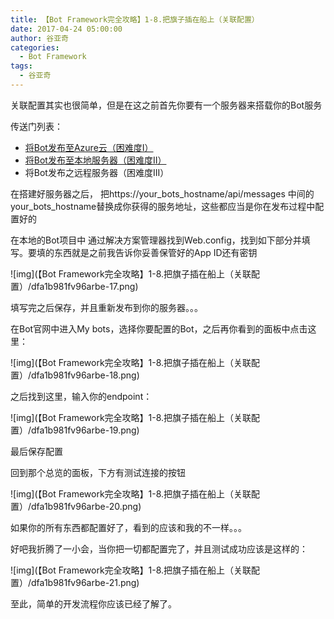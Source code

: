 ```yaml
---
title: 【Bot Framework完全攻略】1-8.把旗子插在船上（关联配置）
date: 2017-04-24 05:00:00
author: 谷亚奇
categories:
  - Bot Framework
tags:
  - 谷亚奇
---
```


关联配置其实也很简单，但是在这之前首先你要有一个服务器来搭载你的Bot服务

<!-- More -->

传送门列表：

- [将Bot发布至Azure云（困难度I）](http://119.23.17.142/【bot-framework完全攻略】666-1-将bot发布至azure云（困难度i）/)
- [将Bot发布至本地服务器（困难度II）](http://119.23.17.142/【bot-framework完全攻略】666-2-将bot发布至本地（困难度ii）/)
- 将Bot发布之远程服务器（困难度III）

在搭建好服务器之后， 把https://your_bots_hostname/api/messages 中间的your_bots_hostname替换成你获得的服务地址，这些都应当是你在发布过程中配置好的

在本地的Bot项目中 通过解决方案管理器找到Web.config，找到如下部分并填写。要填的东西就是之前我告诉你妥善保管好的App ID还有密钥

![img](【Bot Framework完全攻略】1-8.把旗子插在船上（关联配置）/dfa1b981fv96arbe-17.png)

填写完之后保存，并且重新发布到你的服务器。。。

在Bot官网中进入My bots，选择你要配置的Bot，之后再你看到的面板中点击这里：

![img](【Bot Framework完全攻略】1-8.把旗子插在船上（关联配置）/dfa1b981fv96arbe-18.png)

之后找到这里，输入你的endpoint：

![img](【Bot Framework完全攻略】1-8.把旗子插在船上（关联配置）/dfa1b981fv96arbe-19.png)

最后保存配置

回到那个总览的面板，下方有测试连接的按钮

![img](【Bot Framework完全攻略】1-8.把旗子插在船上（关联配置）/dfa1b981fv96arbe-20.png)

如果你的所有东西都配置好了，看到的应该和我的不一样。。。

好吧我折腾了一小会，当你把一切都配置完了，并且测试成功应该是这样的：

![img](【Bot Framework完全攻略】1-8.把旗子插在船上（关联配置）/dfa1b981fv96arbe-21.png)

至此，简单的开发流程你应该已经了解了。
